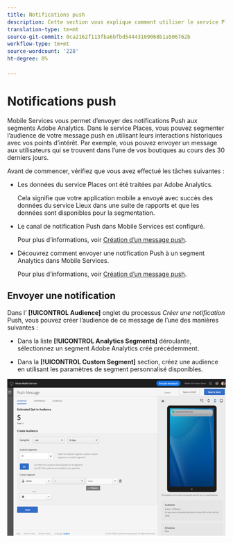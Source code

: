 ```yaml
---
title: Notifications push
description: Cette section vous explique comment utiliser le service Places avec des notifications Push.
translation-type: tm+mt
source-git-commit: 0ca2162f113fba6bfbd54443109068b1a506762b
workflow-type: tm+mt
source-wordcount: '228'
ht-degree: 8%

---
```



# Notifications push

Mobile Services vous permet d’envoyer des notifications Push aux segments Adobe Analytics. Dans le service Places, vous pouvez segmenter l’audience de votre message push en utilisant leurs interactions historiques avec vos points d’intérêt. Par exemple, vous pouvez envoyer un message aux utilisateurs qui se trouvent dans l’une de vos boutiques au cours des 30 derniers jours.

Avant de commencer, vérifiez que vous avez effectué les tâches suivantes :

* Les données du service Places ont été traitées par Adobe Analytics.

   Cela signifie que votre application mobile a envoyé avec succès des données du service Lieux dans une suite de rapports et que les données sont disponibles pour la segmentation.

* Le canal de notification Push dans Mobile Services est configuré.

   Pour plus d’informations, voir [Création d’un message push](https://docs.adobe.com/content/help/en/mobile-services/using/manage-app-settings-ug/configuring-app/prerequisites-push-messaging.html).

* Découvrez comment envoyer une notification Push à un segment Analytics dans Mobile Services.

   Pour plus d’informations, voir [Création d’un message push](https://docs.adobe.com/content/help/en/mobile-services/using/messaging-ug/push-messages/t-create-push-message.html).

## Envoyer une notification

Dans l’ **[!UICONTROL Audience]** onglet du processus *Créer une notification* Push, vous pouvez créer l’audience de ce message de l’une des manières suivantes :

* Dans la liste **[!UICONTROL Analytics Segments]** déroulante, sélectionnez un segment Adobe Analytics créé précédemment.

* Dans la **[!UICONTROL Custom Segment]** section, créez une audience en utilisant les paramètres de segment personnalisé disponibles.

![configuration d’un message push](/help/assets/push-set-up.png)
